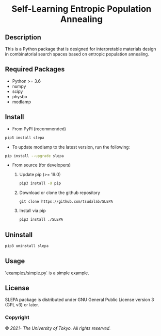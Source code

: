 <div align="center">

# Self-Learning Entropic Population Annealing


</div>

## Description
This is a Python package that is designed for interpretable materials design in combinatorial search spaces based on entropic population annealing.

## Required Packages

- Python >= 3.6
- numpy
- scipy
- physbo
- modlamp

## Install

- From PyPI (recommended)

```bash
pip3 install slepa
```
- To update modlamp to the latest version, run the following:

```bash
pip install --upgrade slepa
```

- From source (for developers)
    1. Update pip (>= 19.0)

        ```bash
        pip3 install -U pip
        ```

    2. Download or clone the github repository

        ```
        git clone https://github.com/tsudalab/SLEPA
        ```

    3. Install via pip
        ``` bash
        pip3 install ./SLEPA
        ```


## Uninstall

```bash
pip3 uninstall slepa
```

## Usage

['examples/simple.py'](https://github.com/tsudalab/SLEPA/blob/main/examples/simple.py) is a simple example.

## License

SLEPA package is distributed under GNU General Public License version 3 (GPL v3) or later.

### Copyright

© *2021- The University of Tokyo. All rights reserved.*
